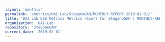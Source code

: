 ```yaml
---
layout: 'monthly'
permalink: '/metrics/DAI-Lab/SteganoGAN/MONTHLY-REPORT-2019-02-01/'
title: 'DAI Lab OSS Metrics Metrics report for SteganoGAN | MONTHLY-REPORT-2019-02-01'
organization: 'DAI-Lab'
repository: 'SteganoGAN'
current_date: '2019-02-01'
---
```

